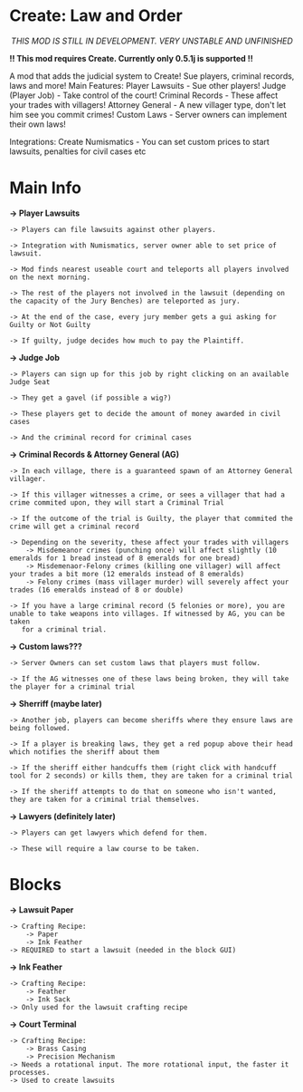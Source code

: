 <p align="center">
  <h1>Create: Law and Order</h1>
</p>

<p align="center">
  <em>THIS MOD IS STILL IN DEVELOPMENT. VERY UNSTABLE AND UNFINISHED</em>
</p>

**!! This mod requires Create. Currently only 0.5.1j is supported !!**

A mod that adds the judicial system to Create! Sue players, criminal records, laws and more!
Main Features:
Player Lawsuits - Sue other players!
Judge (Player Job) - Take control of the court!
Criminal Records - These affect your trades with villagers!
Attorney General - A new villager type, don't let him see you commit crimes!
Custom Laws - Server owners can implement their own laws!

Integrations:
Create Numismatics - You can set custom prices to start lawsuits, penalties for civil cases etc


# Main Info

**-> Player Lawsuits**
	
 	-> Players can file lawsuits against other players.

	-> Integration with Numismatics, server owner able to set price of lawsuit.

	-> Mod finds nearest useable court and teleports all players involved on the next morning.

	-> The rest of the players not involved in the lawsuit (depending on the capacity of the Jury Benches) are teleported as jury.

	-> At the end of the case, every jury member gets a gui asking for Guilty or Not Guilty

	-> If guilty, judge decides how much to pay the Plaintiff.

**-> Judge Job**
	
	-> Players can sign up for this job by right clicking on an available Judge Seat

	-> They get a gavel (if possible a wig?)

	-> These players get to decide the amount of money awarded in civil cases

	-> And the criminal record for criminal cases

**-> Criminal Records & Attorney General (AG)**

	-> In each village, there is a guaranteed spawn of an Attorney General villager.

	-> If this villager witnesses a crime, or sees a villager that had a crime commited upon, they will start a Criminal Trial

	-> If the outcome of the trial is Guilty, the player that commited the crime will get a criminal record

	-> Depending on the severity, these affect your trades with villagers
		-> Misdemeanor crimes (punching once) will affect slightly (10 emeralds for 1 bread instead of 8 emeralds for one bread)
		-> Misdemenaor-Felony crimes (killing one villager) will affect your trades a bit more (12 emeralds instead of 8 emeralds)
		-> Felony crimes (mass villager murder) will severely affect your trades (16 emeralds instead of 8 or double)

	-> If you have a large criminal record (5 felonies or more), you are unable to take weapons into villages. If witnessed by AG, you can be taken
	   for a criminal trial.

**-> Custom laws???**

	-> Server Owners can set custom laws that players must follow.

	-> If the AG witnesses one of these laws being broken, they will take the player for a criminal trial
	
**-> Sherriff (maybe later)**

	-> Another job, players can become sheriffs where they ensure laws are being followed.
	
	-> If a player is breaking laws, they get a red popup above their head which notifies the sheriff about them

	-> If the sheriff either handcuffs them (right click with handcuff tool for 2 seconds) or kills them, they are taken for a criminal trial

	-> If the sheriff attempts to do that on someone who isn't wanted, they are taken for a criminal trial themselves.

**-> Lawyers (definitely later)**

	-> Players can get lawyers which defend for them.
	
	-> These will require a law course to be taken.

# Blocks
**-> Lawsuit Paper**

	-> Crafting Recipe:
		-> Paper
		-> Ink Feather
	-> REQUIRED to start a lawsuit (needed in the block GUI)
**-> Ink Feather**

	-> Crafting Recipe:
		-> Feather
		-> Ink Sack
	-> Only used for the lawsuit crafting recipe
**-> Court Terminal**

	-> Crafting Recipe:
		-> Brass Casing
		-> Precision Mechanism
	-> Needs a rotational input. The more rotational input, the faster it processes.
	-> Used to create lawsuits